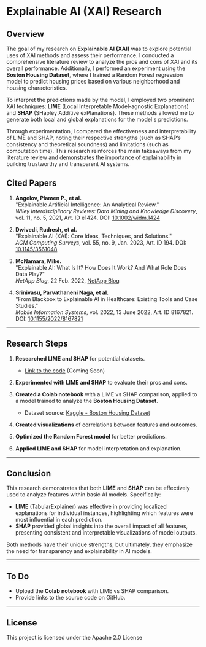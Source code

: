 # Explainable AI (XAI) Research

## Overview

The goal of my research on **Explainable AI (XAI)** was to explore potential uses of XAI methods and assess their performance. I conducted a comprehensive literature review to analyze the pros and cons of XAI and its overall performance. Additionally, I performed an experiment using the **Boston Housing Dataset**, where I trained a Random Forest regression model to predict housing prices based on various neighborhood and housing characteristics.

To interpret the predictions made by the model, I employed two prominent XAI techniques: **LIME** (Local Interpretable Model-agnostic Explanations) and **SHAP** (SHapley Additive exPlanations). These methods allowed me to generate both local and global explanations for the model's predictions.

Through experimentation, I compared the effectiveness and interpretability of LIME and SHAP, noting their respective strengths (such as SHAP’s consistency and theoretical soundness) and limitations (such as computation time). This research reinforces the main takeaways from my literature review and demonstrates the importance of explainability in building trustworthy and transparent AI systems.

## Cited Papers

1. **Angelov, Plamen P., et al.**  
   "Explainable Artificial Intelligence: An Analytical Review."  
   _Wiley Interdisciplinary Reviews: Data Mining and Knowledge Discovery_, vol. 11, no. 5, 2021, Art. ID e1424. DOI: [10.1002/widm.1424](https://doi.org/10.1002/widm.1424)
   
2. **Dwivedi, Rudresh, et al.**  
   "Explainable AI (XAI): Core Ideas, Techniques, and Solutions."  
   _ACM Computing Surveys_, vol. 55, no. 9, Jan. 2023, Art. ID 194. DOI: [10.1145/3561048](https://doi.org/10.1145/3561048)

3. **McNamara, Mike.**  
   "Explainable AI: What Is It? How Does It Work? And What Role Does Data Play?"  
   _NetApp Blog_, 22 Feb. 2022, [NetApp Blog](https://www.netapp.com/artificial-intelligence/)

4. **Srinivasu, Parvathaneni Naga, et al.**  
   "From Blackbox to Explainable AI in Healthcare: Existing Tools and Case Studies."  
   _Mobile Information Systems_, vol. 2022, 13 June 2022, Art. ID 8167821. DOI: [10.1155/2022/8167821](https://doi.org/10.1155/2022/8167821)

---

## Research Steps

1. **Researched LIME and SHAP** for potential datasets.
   - [Link to the code](#) (Coming Soon)

2. **Experimented with LIME and SHAP** to evaluate their pros and cons.

3. **Created a Colab notebook** with a LIME vs SHAP comparison, applied to a model trained to analyze the **Boston Housing Dataset**.
   - Dataset source: [Kaggle - Boston Housing Dataset](https://www.kaggle.com/code/prasadperera/the-boston-housing-dataset)

4. **Created visualizations** of correlations between features and outcomes.

5. **Optimized the Random Forest model** for better predictions.

6. **Applied LIME and SHAP** for model interpretation and explanation.

---

## Conclusion

This research demonstrates that both **LIME** and **SHAP** can be effectively used to analyze features within basic AI models. Specifically:

- **LIME** (TabularExplainer) was effective in providing localized explanations for individual instances, highlighting which features were most influential in each prediction.
- **SHAP** provided global insights into the overall impact of all features, presenting consistent and interpretable visualizations of model outputs.

Both methods have their unique strengths, but ultimately, they emphasize the need for transparency and explainability in AI models.

---

## To Do

- Upload the **Colab notebook** with LIME vs SHAP comparison.
- Provide links to the source code on GitHub.

---

## License

This project is licensed under the Apache 2.0 License
